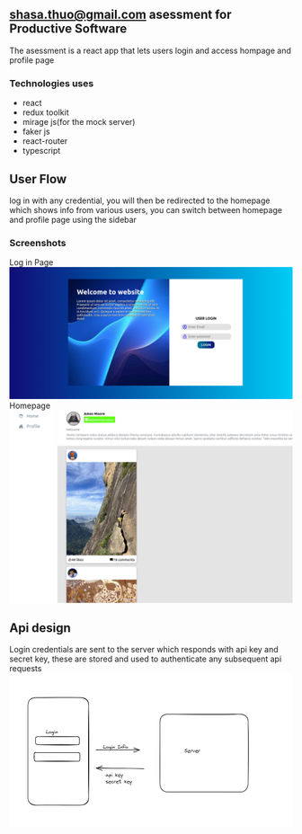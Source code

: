 ## shasa.thuo@gmail.com asessment for Productive Software
The asessment is a react app that lets users login and access hompage and profile page

### Technologies uses 
- react
- redux toolkit
- mirage js(for the mock server)
- faker js
- react-router
- typescript

## User Flow
log in with any credential, you will then be redirected to the homepage which shows info from various users, you can switch between homepage and profile page using the sidebar



### Screenshots
Log in Page
![Log in page](./screenshots/login%20one.png)
Homepage
![Log in page](./screenshots/homepage.png)

## Api design
Login credentials are sent to the server which responds with api key and secret key, these are stored and used to authenticate any subsequent api requests
![Alt text](./screenshots/image.png)
